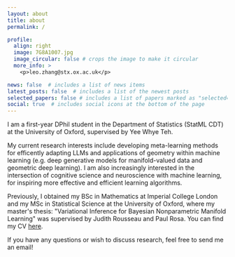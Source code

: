 ```yaml
---
layout: about
title: about
permalink: /

profile:
  align: right
  image: 7G8A1007.jpg
  image_circular: false # crops the image to make it circular
  more_info: >
    <p>leo.zhang@stx.ox.ac.uk</p>

news: false  # includes a list of news items
latest_posts: false  # includes a list of the newest posts
selected_papers: false # includes a list of papers marked as "selected={true}"
social: true  # includes social icons at the bottom of the page
---
```


I am a first-year DPhil student in the Department of Statistics (StatML CDT) at the University of Oxford, supervised by Yee Whye Teh.

My current research interests include developing meta-learning methods for efficently adapting LLMs and applications of geometry within machine learning (e.g. deep generative models for manifold-valued data and geometric deep learning). I am also increasingly interested in the intersection of cognitive science and neuroscience with machine learning, for inspiring more effective and efficient learning algorithms.  

Previously, I obtained my BSc in Mathematics at Imperial College London and my MSc in Statistical Science at the University of Oxford, where my master's thesis: "Variational Inference for Bayesian Nonparametric Manifold Learning" was supervised by Judith Rousseau and Paul Rosa. You can find my CV [here](/assets/pdf/leo_zhang_CV-1.pdf).

If you have any questions or wish to discuss research, feel free to send me an email!
